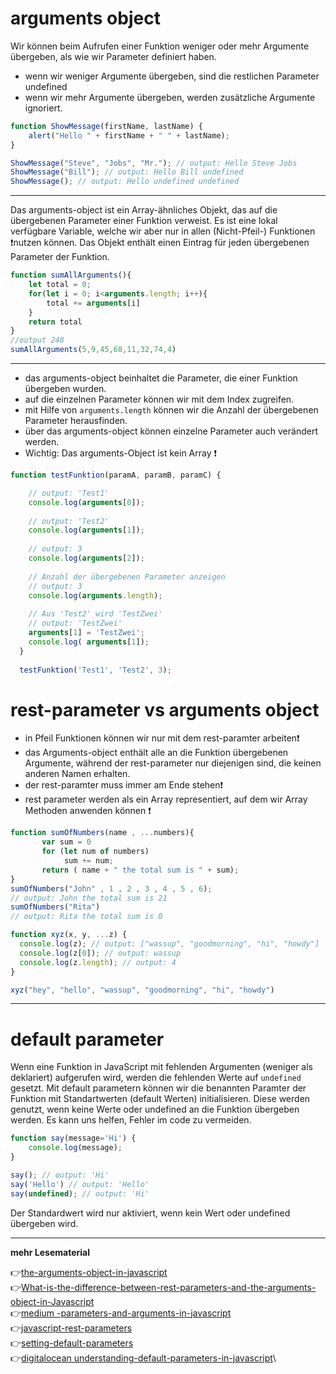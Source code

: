 # arguments object 


Wir können beim Aufrufen einer Funktion weniger oder mehr Argumente übergeben, als wie wir Parameter definiert haben. 

- wenn wir weniger Argumente übergeben, sind die restlichen Parameter undefined
- wenn wir mehr Argumente übergeben, werden zusätzliche Argumente ignoriert.

```javascript
function ShowMessage(firstName, lastName) {
    alert("Hello " + firstName + " " + lastName);
}

ShowMessage("Steve", "Jobs", "Mr."); // output: Hello Steve Jobs
ShowMessage("Bill"); // output: Hello Bill undefined
ShowMessage(); // output: Hello undefined undefined
```
---

Das arguments-object ist ein Array-ähnliches Objekt, das auf die übergebenen Parameter einer Funktion verweist.
Es ist eine lokal verfügbare Variable, welche wir aber nur in allen (Nicht-Pfeil-) Funktionen :exclamation:nutzen können. Das Objekt enthält einen Eintrag für jeden übergebenen Parameter der Funktion. 


```javascript
function sumAllArguments(){
    let total = 0;
    for(let i = 0; i<arguments.length; i++){
        total += arguments[i]
    }
    return total
}
//output 248
sumAllArguments(5,9,45,68,11,32,74,4)
```
---
- das arguments-object beinhaltet die Parameter, die einer Funktion übergeben wurden.
- auf die einzelnen Parameter können wir mit dem Index zugreifen.
- mit Hilfe von `arguments.length` können wir die Anzahl der übergebenen Parameter herausfinden.
- über das arguments-object können einzelne Parameter auch verändert werden.
- Wichtig: Das arguments-Object ist kein Array :exclamation:

```javascript
function testFunktion(paramA, paramB, paramC) {

    // output: 'Test1'
    console.log(arguments[0]);
  
    // output: 'Test2'
    console.log(arguments[1]);  
  
    // output: 3
    console.log(arguments[2]);
  
    // Anzahl der übergebenen Parameter anzeigen
    // output: 3
    console.log(arguments.length);  
  
    // Aus 'Test2' wird 'TestZwei'
    // output: 'TestZwei'
    arguments[1] = 'TestZwei';
    console.log( arguments[1]);
  }
  
  testFunktion('Test1', 'Test2', 3);
```
# rest-parameter vs arguments object

- in Pfeil Funktionen können wir nur mit dem rest-paramter arbeiten:exclamation:
- das Arguments-object enthält alle an die Funktion übergebenen Argumente, während der rest-parameter nur diejenigen sind, die keinen anderen Namen erhalten.
- der rest-paramter muss immer am Ende stehen:exclamation:
- rest parameter werden als ein Array representiert, auf dem wir Array Methoden anwenden können :exclamation:

```javascript
function sumOfNumbers(name , ...numbers){
       var sum = 0
       for (let num of numbers) 
            sum += num;
       return ( name + " the total sum is " + sum);
}
sumOfNumbers("John" , 1 , 2 , 3 , 4 , 5 , 6);
// output: John the total sum is 21
sumOfNumbers("Rita")
// output: Rita the total sum is 0
```

```javascript
function xyz(x, y, ...z) {
  console.log(z); // output: ["wassup", "goodmorning", "hi", "howdy"]
  console.log(z[0]); // output: wassup
  console.log(z.length); // output: 4
}

xyz("hey", "hello", "wassup", "goodmorning", "hi", "howdy")
```

---
# default parameter

Wenn eine Funktion in JavaScript mit fehlenden Argumenten (weniger als deklariert) aufgerufen wird, werden die fehlenden Werte auf `undefined` gesetzt. 
Mit default parametern können wir die benannten Paramter der Funktion mit Standartwerten (default Werten) initialisieren. Diese werden genutzt, wenn keine Werte oder undefined an die Funktion übergeben werden. Es kann uns helfen, Fehler im code zu vermeiden.

```javascript
function say(message='Hi') {
    console.log(message);
}

say(); // output: 'Hi'
say('Hello') // output: 'Hello'
say(undefined); // output: 'Hi'
```
Der Standardwert wird nur aktiviert, wenn kein Wert oder undefined übergeben wird. 

---
**mehr Lesematerial**

:point_right:[the-arguments-object-in-javascript](https://dev.to/shahab570/the-arguments-object-in-javascript-1a37)\
:point_right:[What-is-the-difference-between-rest-parameters-and-the-arguments-object-in-Javascript](https://www.tutorialspoint.com/What-is-the-difference-between-rest-parameters-and-the-arguments-object-in-Javascript)\
:point_right:[medium -parameters-and-arguments-in-javascript](https://medium.com/swlh/parameters-and-arguments-in-javascript-2260bcbc8d4f)\
:point_right:[javascript-rest-parameters](https://www.javascripttutorial.net/es6/javascript-rest-parameters/)\
:point_right:[setting-default-parameters](https://www.samanthaming.com/tidbits/11-setting-default-parameters/)\
:point_right:[digitalocean understanding-default-parameters-in-javascript](https://www.digitalocean.com/community/tutorials/understanding-default-parameters-in-javascript)\












